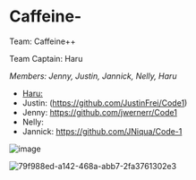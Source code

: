 # Caffeine-
Team: Caffeine++

Team Captain: Haru

_Members: Jenny, Justin, Jannick, Nelly, Haru_

- [Haru:](https://github.com/MiaGMB/Code-1)
- Justin: (https://github.com/JustinFrei/Code1)
- Jenny: https://github.com/jwernerr/Code1
- Nelly:
- Jannick: https://github.com/JNiqua/Code-1


![image](https://github.com/MiaGMB/Caffeine-/assets/173050213/b741bd8b-5520-4c38-8eeb-73bb4d7187e8)

  
![79f988ed-a142-468a-abb7-2fa3761302e3](https://github.com/MiaGMB/Caffeine-/assets/173050947/a4921e8e-48f9-468e-8f64-d0e76f1bcd61)



